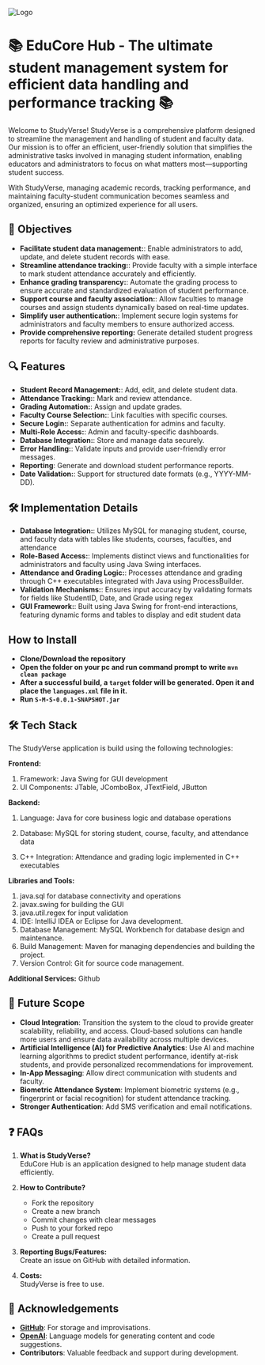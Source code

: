 
![Logo](https://i.ibb.co/tZ2QbBR/DALL-E-2024-11-27-21-56-11-A-minimalist-logo-for-Edu-Core-Hub-a-student-management-system-The-design.webp)


# 📚 EduCore Hub - The ultimate student management system for efficient data handling and performance tracking 📚



Welcome to StudyVerse! StudyVerse is a comprehensive platform designed to streamline the management and handling of student and faculty data. Our mission is to offer an efficient, user-friendly solution that simplifies the administrative tasks involved in managing student information, enabling educators and administrators to focus on what matters most—supporting student success.

With StudyVerse, managing academic records, tracking performance, and maintaining faculty-student communication becomes seamless and organized, ensuring an optimized experience for all users.

## 🎯 Objectives

- **Facilitate student data management:**: Enable administrators to add, update, and delete student records with ease​.
- **Streamline attendance tracking:**: Provide faculty with a simple interface to mark student attendance accurately and efficiently.
- **Enhance grading transparency:**: Automate the grading process to ensure accurate and standardized evaluation of student performance.
- **Support course and faculty association:**: Allow faculties to manage courses and assign students dynamically based on real-time updates.
- **Simplify user authentication:**: Implement secure login systems for administrators and faculty members to ensure authorized access.
- **Provide comprehensive reporting:** Generate detailed student progress reports for faculty review and administrative purposes.
  
## 🔍 Features

- **Student Record Management:**: Add, edit, and delete student data.
- **Attendance Tracking:**: Mark and review attendance​.
- **Grading Automation:**: Assign and update grades.
- **Faculty Course Selection:**: Link faculties with specific courses.
- **Secure Login:**: Separate authentication for admins and faculty​.
- **Multi-Role Access:**: Admin and faculty-specific dashboards​.
- **Database Integration:**: Store and manage data securely.
- **Error Handling:**: Validate inputs and provide user-friendly error messages.
- **Reporting**: Generate and download student performance reports.
- **Date Validation:**: Support for structured date formats (e.g., YYYY-MM-DD).

## 🛠️ Implementation Details

- **Database Integration:**: Utilizes MySQL for managing student, course, and faculty data with tables like students, courses, faculties, and attendance​
- **Role-Based Access:**: Implements distinct views and functionalities for administrators and faculty using Java Swing interfaces.
- **Attendance and Grading Logic:**: Processes attendance and grading through C++ executables integrated with Java using ProcessBuilder.
- **Validation Mechanisms:**: Ensures input accuracy by validating formats for fields like StudentID, Date, and Grade using regex
- **GUI Framework:**: Built using Java Swing for front-end interactions, featuring dynamic forms and tables to display and edit student data

## How to Install
- **Clone/Download the repository**
- **Open the folder on your pc and run command prompt to write  ``` mvn clean package ```**
- **After a successful build, a ``` target ``` folder will be generated. Open it and place the ``` languages.xml ``` file in it.**
- **Run  ``` S-M-S-0.0.1-SNAPSHOT.jar ```**

## 🛠️ Tech Stack

The StudyVerse application is build using the following technologies:

**Frontend:** 
1) Framework: Java Swing for GUI development
2) UI Components: JTable, JComboBox, JTextField, JButton

**Backend:** 

1) Language: Java for core business logic and database operations

2) Database: MySQL for storing student, course, faculty, and attendance data

3) C++ Integration: Attendance and grading logic implemented in C++ executables​


**Libraries and Tools:**
1) java.sql for database connectivity and operations
2) javax.swing for building the GUI
3) java.util.regex for input validation
4) IDE: IntelliJ IDEA or Eclipse for Java development.
5) Database Management: MySQL Workbench for database design and maintenance.
6) Build Management: Maven for managing dependencies and building the project.
7) Version Control: Git for source code management.

**Additional Services:** Github

## 🔮 Future Scope

- **Cloud Integration**: Transition the system to the cloud to provide greater scalability, reliability, and access. Cloud-based solutions can handle more users and ensure data availability across multiple devices.
- **Artificial Intelligence (AI) for Predictive Analytics**: Use AI and machine learning algorithms to predict student performance, identify at-risk students, and provide personalized recommendations for improvement.
- **In-App Messaging**: Allow direct communication with students and faculty.
- **Biometric Attendance System**: Implement biometric systems (e.g., fingerprint or facial recognition) for student attendance tracking.
- **Stronger Authentication**: Add SMS verification and email notifications.


## ❓ FAQs

1. **What is StudyVerse?**  
   EduCore Hub is an application designed to help manage student data efficiently.

2. **How to Contribute?**  
   - Fork the repository
   - Create a new branch
   - Commit changes with clear messages
   - Push to your forked repo
   - Create a pull request

3. **Reporting Bugs/Features:**  
   Create an issue on GitHub with detailed information.

4. **Costs:**  
    StudyVerse is free to use.

   
## 🙌 Acknowledgements

- **[GitHub](https://github.com/)**: For storage and improvisations. 
- **[OpenAI](https://openai.com/)**: Language models for generating content and code suggestions.
- **Contributors**: Valuable feedback and support during development.
